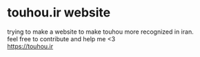 # touhou.ir website
trying to make a website to make touhou more recognized in iran. </br>
feel free to contribute and help me <3 </br>
https://touhou.ir
